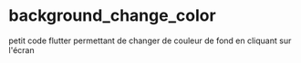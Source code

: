 # background_change_color
petit code flutter permettant de changer de couleur de fond en cliquant sur l'écran
